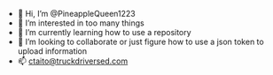 - 👋 Hi, I’m @PineappleQueen1223
- 👀 I’m interested in too many things 
- 🌱 I’m currently learning how to use a repository 
- 💞️ I’m looking to collaborate or just figure how to use a json token to upload information
- 📫 ctaito@truckdriversed.com

<!---
PineappleQueen1223/PineappleQueen1223 is a ✨ special ✨ repository because its `README.md` (this file) appears on your GitHub profile.
You can click the Preview link to take a look at your changes.
--->
